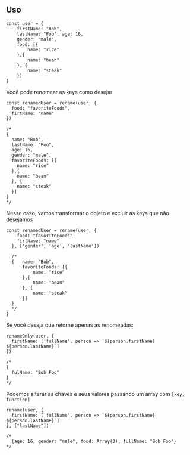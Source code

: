 ## Uso

```
const user = {
    firstName: "Bob", 
    lastName: "Foo", age: 16,
    gender: "male",
    food: [{
        name: "rice"
    },{
        name: "bean"
    }, {
        name: "steak"
    }]
}   
```

Você pode renomear as keys como desejar

```
const renamedUser = rename(user, {
  food: "favoriteFoods",
  firtName: "name"
})
    
/*
{   
  name: "Bob", 
  lastName: "Foo",
  age: 16,
  gender: "male",
  favoriteFoods: [{
    name: "rice"
  },{
    name: "bean"
  }, {
    name: "steak"
  }]
}
*/
```

Nesse caso, vamos transformar o objeto e excluir as keys que não desejamos

```
const renamedUser = rename(user, {
    food: "favoriteFoods",
    firtName: "name"
  }, ['gender', 'age', 'lastName'])

  /*
  {   name: "Bob", 
      favoriteFoods: [{
          name: "rice"
      },{
          name: "bean"
      }, {
          name: "steak"
      }]
  }
  */
}
```

Se você deseja que retorne apenas as renomeadas:

```
renameOnly(user, {
  firstName: ['fullName', person => `${person.firstName} ${person.lastName}`]
})

/*
{
  fulName: "Bob Foo"
}
*/
```

Podemos alterar as chaves e seus valores passando um array com `[key, function]`

```
rename(user, {
  firstName: ['fullName', person => `${person.firstName} ${person.lastName}`]
}, ["lastName"])

/*
  {age: 16, gender: "male", food: Array(3), fullName: "Bob Foo"}
*/
```
